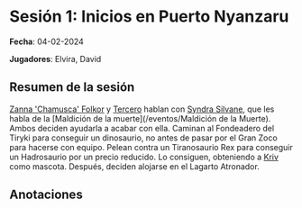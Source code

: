 # Sesión 1: Inicios en Puerto Nyanzaru

**Fecha**: 04-02-2024

**Jugadores**: Elvira, David

## Resumen de la sesión

[Zanna 'Chamusca' Folkor](/pjs/Chamusca) y [Tercero](/pjs/Tercero) hablan con [Syndra Silvane](/npcs/Syndra), que les habla de la [Maldición de la muerte](/eventos/Maldición de la Muerte). Ambos deciden ayudarla a acabar con ella. Caminan al Fondeadero del Tiryki para conseguir un dinosaurio, no antes de pasar por el Gran Zoco para hacerse con equipo. Pelean contra un Tiranosaurio Rex para conseguir un Hadrosaurio por un precio reducido. Lo consiguen, obteniendo a [Kriv](/monstruos/Kriv) como mascota. Después, deciden alojarse en el Lagarto Atronador.

## Anotaciones
